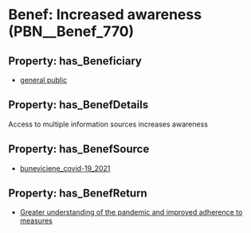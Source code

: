 # Benef: __Increased awareness__ (PBN__Benef_770)

## Property: has_Beneficiary

* [general public](../Stakeholder/PBN__Stakeholder_29)

## Property: has_BenefDetails

Access to multiple information sources increases awareness

## Property: has_BenefSource

* [buneviciene_covid-19_2021](../Article/PBN__Article_153)

## Property: has_BenefReturn

* [Greater understanding of the pandemic and improved adherence to measures](../BenefReturn/PBN__BenefReturn_838)

